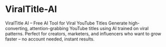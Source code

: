 # ViralTitle-AI
ViralTitle AI – Free AI Tool for Viral YouTube Titles Generate high-converting, attention-grabbing YouTube titles using AI trained on viral patterns. Perfect for creators, marketers, and influencers who want to grow faster – no account needed, instant results.
